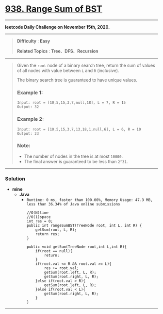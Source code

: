 # [938. Range Sum of BST](https://leetcode.com/problems/range-sum-of-bst/)

---

**leetcode Daily Challenge on November 15th, 2020.**

---


> **Difficulty** : **Easy**
>
> **Related Topics** : **Tree**、**DFS**、**Recursion**


---


> Given the `root` node of a binary search tree, return the sum of values of all nodes with value between `L` and `R` (inclusive).
>
> The binary search tree is guaranteed to have unique values.
>
>
>
> ### Example 1:
> ```
> Input: root = [10,5,15,3,7,null,18], L = 7, R = 15
> Output: 32
> ```
>
> ### Example 2:
> ```
> Input: root = [10,5,15,3,7,13,18,1,null,6], L = 6, R = 10
> Output: 23
> ```
>
> ### Note:
> * The number of nodes in the tree is at most `10000`.
> * The final answer is guaranteed to be less than `2^31`.

---

### Solution
* **mine**
  * **Java**
    * `Runtime: 0 ms, faster than 100.00%, Memory Usage: 47.3 MB, less than 36.34% of Java online submissions`
      ```
      //O(N)time
      //O(1)space
      int res = 0;
      public int rangeSumBST(TreeNode root, int L, int R) {
          getSum(root, L, R);
          return res;
      }

      public void getSum(TreeNode root,int L,int R){
          if(root == null){
              return;
          }
          if(root.val <= R && root.val >= L){
              res += root.val;
              getSum(root.left, L, R);
              getSum(root.right, L, R);
          }else if(root.val > R){
              getSum(root.left, L, R);
          }else if(root.val < L){
              getSum(root.right, L, R);
          }
      }
      ```

---
